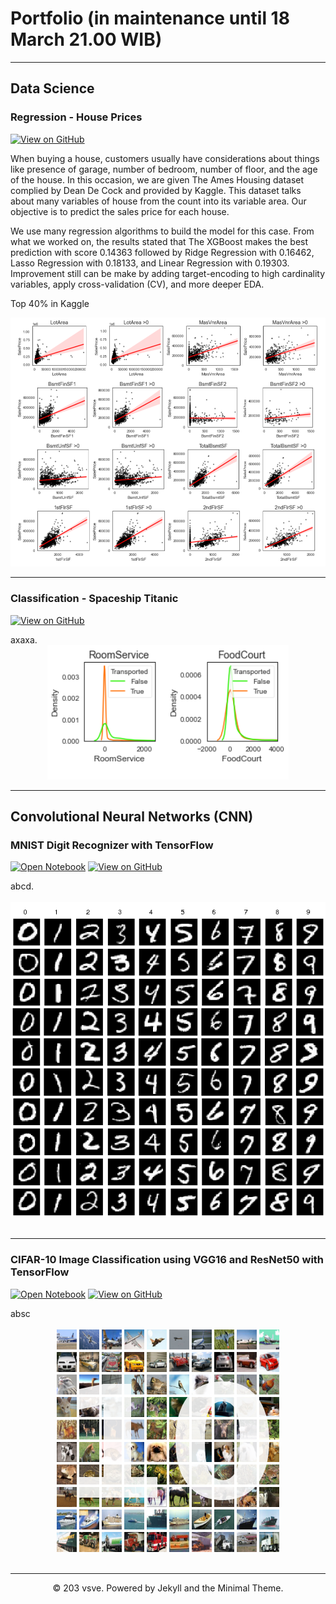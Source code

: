 # Portfolio (in maintenance until 18 March 21.00 WIB)
---
## Data Science

### Regression - House Prices

[![View on GitHub](https://img.shields.io/badge/GitHub-View_on_GitHub-blue?logo=GitHub)](https://github.com/rifqiazhari/Portfolios/blob/main/Regression%20-%20House%20Prices.ipynb)

When buying a house, customers usually have considerations about things like presence of garage, number of bedroom, number of floor, and the age of the house. In this occasion, we are given The Ames Housing dataset complied by Dean De Cock and provided by Kaggle. This dataset talks about many variables of house from the count into its variable area. Our objective is to predict the sales price for each house.

We use many regression algorithms to build the model for this case. From what we worked on, the results stated that The XGBoost makes the best prediction with score 0.14363 followed by Ridge Regression with 0.16462, Lasso Regression with 0.18133, and Linear Regression with 0.19303. Improvement still can be make by adding target-encoding to high cardinality variables, apply cross-validation (CV), and more deeper EDA.

Top 40% in Kaggle

<center><img src="images/regression1.png"/></center>

---
### Classification - Spaceship Titanic

[![View on GitHub](https://img.shields.io/badge/GitHub-View_on_GitHub-blue?logo=GitHub)](https://github.com/rifqiazhari/Portfolios/blob/main/Classification%20-%20Spaceship%20Titanic.ipynb)

<div style="text-align: justify">axaxa.</div>

<center><img src="images/classification1.png"/></center>

---
## Convolutional Neural Networks (CNN)

### MNIST Digit Recognizer with TensorFlow

[![Open Notebook](https://img.shields.io/badge/Jupyter-Open_Notebook-blue?logo=Jupyter)](https://github.com/rifqiazhari/rifqiazhari.github.io/blob/main/html/cifar10final.html)
[![View on GitHub](https://img.shields.io/badge/GitHub-View_on_GitHub-blue?logo=GitHub)](scsction)

<div style="text-align: justify">abcd.</div>
<br>
<center><img src="images/mnist.png"/></center>
<br>

---
### CIFAR-10 Image Classification using VGG16 and ResNet50 with TensorFlow

[![Open Notebook](https://img.shields.io/badge/Jupyter-Open_Notebook-green?logo=Jupyter)](https://github.com/rifqiazhari/rifqiazhari.github.io/blob/main/html/cifar10final.html)
[![View on GitHub](https://img.shields.io/badge/GitHub-View_on_GitHub-green?logo=GitHub)]()

<div style="text-align: justify">absc</div>
<br>
<center><img src="images/cifar10.png"/></center>
<br>

---
<center>© 203 vsve. Powered by Jekyll and the Minimal Theme.</center>
